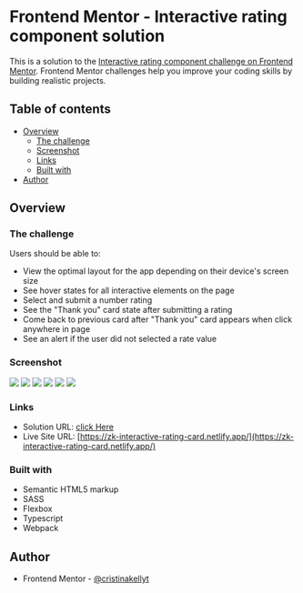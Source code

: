 # Frontend Mentor - Interactive rating component solution

This is a solution to the [Interactive rating component challenge on Frontend Mentor](https://www.frontendmentor.io/challenges/interactive-rating-component-koxpeBUmI). Frontend Mentor challenges help you improve your coding skills by building realistic projects.

## Table of contents

- [Overview](#overview)
  - [The challenge](#the-challenge)
  - [Screenshot](#screenshot)
  - [Links](#links)
  - [Built with](#built-with)
- [Author](#author)

## Overview

### The challenge

Users should be able to:

- View the optimal layout for the app depending on their device's screen size
- See hover states for all interactive elements on the page
- Select and submit a number rating
- See the "Thank you" card state after submitting a rating
- Come back to previous card after "Thank you" card appears when click anywhere in page
- See an alert if the user did not selected a rate value

### Screenshot

![](./src/screenshots/Screenshot%20from%202023-06-19%2012-10-23.png)
![](./src/screenshots/Screenshot%20from%202023-06-19%2012-10-39.png)
![](./src/screenshots/Screenshot%20from%202023-06-19%2012-10-59.png)
![](./src/screenshots/Screenshot%20from%202023-06-19%2012-11-14.png)
![](./src/screenshots/Screenshot%20from%202023-06-19%2012-11-43.png)
![](./src/screenshots/Screenshot%20from%202023-06-19%2012-12-03.png)

### Links

- Solution URL: [click Here](https://www.frontendmentor.io/challenges/interactive-rating-component-koxpeBUmI/hub)
- Live Site URL: [https://zk-interactive-rating-card.netlify.app/](https://zk-interactive-rating-card.netlify.app/)

### Built with

- Semantic HTML5 markup
- SASS
- Flexbox
- Typescript
- Webpack

## Author

- Frontend Mentor - [@cristinakellyt](https://www.frontendmentor.io/profile/cristinakellyt)
